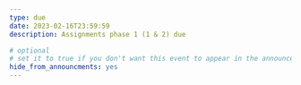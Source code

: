 ```yaml
---
type: due
date: 2023-02-16T23:59:59
description: Assignments phase 1 (1 & 2) due

# optional
# set it to true if you don't want this event to appear in the announcements section
hide_from_announcments: yes
---
```

